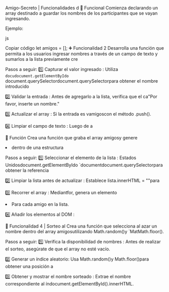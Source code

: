 Amigo-Secreto | Funcionalidades d
📝 Funcional
Comienza declarando un array destinado a guardar los nombres de los participantes que se vayan ingresando.

Ejemplo:

js

Copiar código
let amigos = [];
➕ Funcionalidad 2
Desarrolla una función que permita a los usuarios ingresar nombres a través de un campo de texto y sumarlos a la lista previamente cre

Pasos a seguir:
1️⃣ Capturar el valor ingresado : Utiliza `docudocument.getElementByIdo `document.querySelectordocument.querySelectorpara obtener el nombre introducido

2️⃣ Validar la entrada : Antes de agregarlo a la lista, verifica que el ca"Por favor, inserte un nombre."

3️⃣ Actualizar el array : Si la entrada es vamigoscon el método .push().

4️⃣ Limpiar el campo de texto : Luego de a

🔄 Función
Crea una función que graba el array amigosy genere<li>dentro de una estructura

Pasos a seguir:
1️⃣ Seleccionar el elemento de la lista : Estados Unidosdocument.getElementByIdo `documentdocument.querySelectorpara obtener la referencia

2️⃣ Limpiar la lista antes de actualizar : Establece lista.innerHTML = ""para

3️⃣ Recorrer el array : Mediantfor, genera un elemento<li>Para cada amigo en la lista.

4️⃣ Añadir los elementos al DOM :

🎲 Funcionalidad 4 | Sorteo al
Crea una función que selecciona al azar un nombre dentro del array amigosutilizando Math.random()y `MatMath.floor().

Pasos a seguir:
1️⃣ Verifica la disponibilidad de nombres : Antes de realizar el sorteo, asegúrate de que el array no esté vacío.

2️⃣ Generar un índice aleatorio: Usa Math.random()y Math.floor()para obtener una posición a

3️⃣ Obtener y mostrar el nombre sorteado : Extrae el nombre correspondiente al índocument.getElementById().innerHTML.
